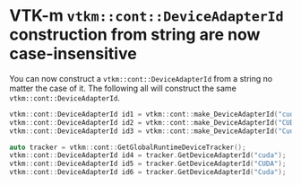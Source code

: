 # VTK-m  `vtkm::cont::DeviceAdapterId` construction from string are now case-insensitive

You can now construct a `vtkm::cont::DeviceAdapterId` from a string no matter
the case of it. The following all will construct the same `vtkm::cont::DeviceAdapterId`.

```cpp
vtkm::cont::DeviceAdapterId id1 = vtkm::cont::make_DeviceAdapterId("cuda");
vtkm::cont::DeviceAdapterId id2 = vtkm::cont::make_DeviceAdapterId("CUDA");
vtkm::cont::DeviceAdapterId id3 = vtkm::cont::make_DeviceAdapterId("Cuda");

auto tracker = vtkm::cont::GetGlobalRuntimeDeviceTracker();
vtkm::cont::DeviceAdapterId id4 = tracker.GetDeviceAdapterId("cuda");
vtkm::cont::DeviceAdapterId id5 = tracker.GetDeviceAdapterId("CUDA");
vtkm::cont::DeviceAdapterId id6 = tracker.GetDeviceAdapterId("Cuda");
